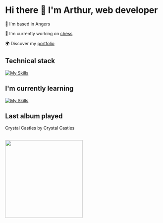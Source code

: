 # Hi there 👋 I'm Arthur, web developer

📍 I'm based in Angers

🚀 I'm currently working on [chess](https://github.com/abroudoux/chess.git)

🌍 Discover my [portfolio](https://abroudoux-portfolio.vercel.app/)

## Technical stack

[![My Skills](https://skillicons.dev/icons?i=js,typescript,react,tailwind,nodejs,adonis,postgres&perline=8)](https://skillicons.dev)

## I'm currently learning

[![My Skills](https://skillicons.dev/icons?i=go,java,docker,svelte,threejs,s&perline=8)](https://skillicons.dev)

## Last album played

<div>
    <p>Crystal Castles by Crystal Castles</p>
    <br>
    <img style="width: 250px;" src="https://i.scdn.co/image/ab67616d0000b273db4e506605774d3d90ebb7bb"/>
</div>
